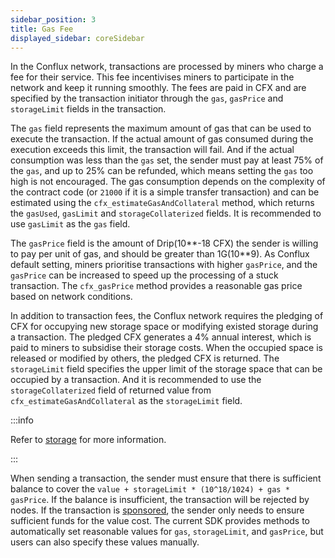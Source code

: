 ```yaml
---
sidebar_position: 3
title: Gas Fee
displayed_sidebar: coreSidebar
---
```


In the Conflux network, transactions are processed by miners who charge a fee for their service. This fee incentivises miners to participate in the network and keep it running smoothly. The fees are paid in CFX and are specified by the transaction initiator through the `gas`, `gasPrice` and `storageLimit` fields in the transaction.

The `gas` field represents the maximum amount of gas that can be used to execute the transaction. If the actual amount of gas consumed during the execution exceeds this limit, the transaction will fail. And if the actual consumption was less than the `gas` set, the sender must pay at least 75% of the `gas`, and up to 25% can be refunded, which means setting the `gas` too high is not encouraged. The gas consumption depends on the complexity of the contract code (or `21000` if it is a simple transfer transaction) and can be estimated using the `cfx_estimateGasAndCollateral` method, which returns the `gasUsed`, `gasLimit` and `storageCollaterized` fields. It is recommended to use `gasLimit` as the `gas` field.

The `gasPrice` field is the amount of Drip(10**-18 CFX) the sender is willing to pay per unit of gas, and should be greater than 1G(10**9). As Conflux default setting, miners prioritise transactions with higher `gasPrice`, and the `gasPrice` can be increased to speed up the processing of a stuck transaction. The `cfx_gasPrice` method provides a reasonable gas price based on network conditions.

In addition to transaction fees, the Conflux network requires the pledging of CFX for occupying new storage space or modifying existed storage during a transaction. The pledged CFX generates a 4% annual interest, which is paid to miners to subsidise their storage costs. When the occupied space is released or modified by others, the pledged CFX is returned. The `storageLimit` field specifies the upper limit of the storage space that can be occupied by a transaction. And it is recommended to use the `storageCollaterized` field of returned value from `cfx_estimateGasAndCollateral` as the `storageLimit` field.

:::info

Refer to [storage](./storage.md) for more information.

:::

When sending a transaction, the sender must ensure that there is sufficient balance to cover the `value + storageLimit * (10^18/1024) + gas * gasPrice`. If the balance is insufficient, the transaction will be rejected by nodes. If the transaction is [sponsored](./internal-contracts/sponsor-whitelist-control.md), the sender only needs to ensure sufficient funds for the value cost. The current SDK provides methods to automatically set reasonable values for `gas`, `storageLimit`, and `gasPrice`, but users can also specify these values manually.